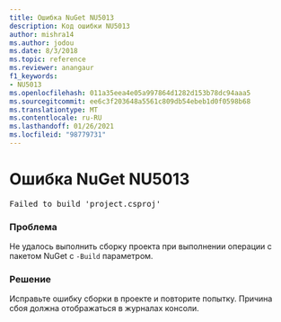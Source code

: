 ```yaml
---
title: Ошибка NuGet NU5013
description: Код ошибки NU5013
author: mishra14
ms.author: jodou
ms.date: 8/3/2018
ms.topic: reference
ms.reviewer: anangaur
f1_keywords:
- NU5013
ms.openlocfilehash: 011a35eea4e05a997864d1282d153b78dc94aaa5
ms.sourcegitcommit: ee6c3f203648a5561c809db54ebeb1d0f0598b68
ms.translationtype: MT
ms.contentlocale: ru-RU
ms.lasthandoff: 01/26/2021
ms.locfileid: "98779731"
---
```

# <a name="nuget-error-nu5013"></a>Ошибка NuGet NU5013
<pre>Failed to build 'project.csproj'</pre>

### <a name="issue"></a>Проблема

Не удалось выполнить сборку проекта при выполнении операции с пакетом NuGet с `-Build` параметром.


### <a name="solution"></a>Решение

Исправьте ошибку сборки в проекте и повторите попытку. Причина сбоя должна отображаться в журналах консоли.

